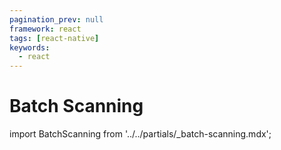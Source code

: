 ```yaml
---
pagination_prev: null
framework: react
tags: [react-native]
keywords:
  - react
---
```


# Batch Scanning

import BatchScanning from '../../partials/_batch-scanning.mdx';

<BatchScanning/>